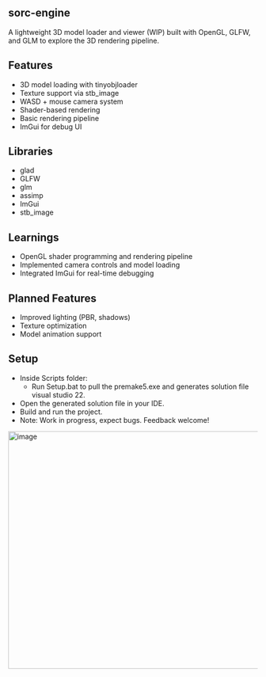 ## sorc-engine
A lightweight 3D model loader and viewer (WIP) built with OpenGL, GLFW, and GLM to explore the 3D rendering pipeline.

## Features

- 3D model loading with tinyobjloader
- Texture support via stb_image
- WASD + mouse camera system
- Shader-based rendering
- Basic rendering pipeline
- ImGui for debug UI

## Libraries

- glad
- GLFW
- glm
- assimp
- ImGui
- stb_image

## Learnings

- OpenGL shader programming and rendering pipeline
- Implemented camera controls and model loading
- Integrated ImGui for real-time debugging

## Planned Features

- Improved lighting (PBR, shadows)
- Texture optimization
- Model animation support

## Setup

- Inside Scripts folder:
  - Run Setup.bat to pull the premake5.exe and generates solution file visual studio 22.
- Open the generated solution file in your IDE.
- Build and run the project.
- Note: Work in progress, expect bugs. Feedback welcome!


<img width="720" height="480" alt="image" src="https://github.com/user-attachments/assets/ecfed614-4a91-4bb3-a5e5-c28dd1cf7f07" />
